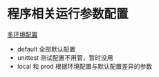 # 程序相关运行参数配置

[多环境配置](http://www.midwayjs.org/docs/env_config)

- default 全部默认配置
- unittest 测试配置不用管，暂时没用
- local 和 prod 根据环境配置与默认配置差异的参数
